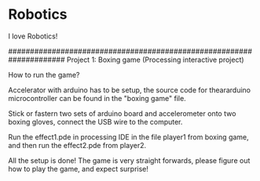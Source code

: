 # Robotics
I love Robotics!

#####################################################################
Project 1: Boxing game (Processing interactive project)

How to run the game?

Accelerator with arduino has to be setup, the source code for theararduino microcontroller can be found in the "boxing game" file.

Stick or fastern two sets of arduino board and accelerometer onto two boxing gloves, connect the USB wire to the computer.

Run the effect1.pde in processing IDE in the file player1 from boxing game, and then run the effect2.pde from player2.

All the setup is done! The game is very straight forwards, please figure out how to play the game, and expect surprise!
